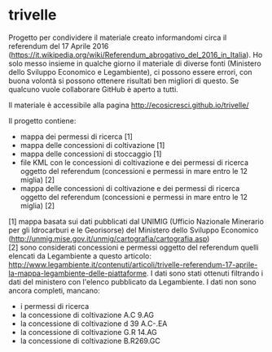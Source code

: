 # trivelle

Progetto per condividere il materiale creato informandomi circa il referendum del 17 Aprile 2016 (https://it.wikipedia.org/wiki/Referendum_abrogativo_del_2016_in_Italia). Ho solo messo insieme in qualche giorno il materiale di diverse fonti (Ministero dello Sviluppo Economico e Legambiente), ci possono essere errori, con buona volontà si possono ottenere risultati ben migliori di questo. Se qualcuno vuole collaborare GitHub è aperto a tutti. 

Il materiale è accessibile alla pagina http://ecosicresci.github.io/trivelle/

Il progetto contiene:
- mappa dei permessi di ricerca [1]
- mappa delle concessioni di coltivazione [1]
- mappa delle concessioni di stoccaggio [1]
- file KML con le concessioni di coltivazione e dei permessi di ricerca oggetto del referendum (concessioni e permessi in mare entro le 12 miglia) [2]
- mappa delle concessioni di coltivazione e dei permessi di ricerca oggetto del referendum (concessioni e permessi in mare entro le 12 miglia) [2]

[1] mappa basata sui dati pubblicati dal UNIMIG (Ufficio Nazionale Minerario per gli Idrocarburi e le Georisorse) del Ministero dello Sviluppo Economico (http://unmig.mise.gov.it/unmig/cartografia/cartografia.asp)  
[2] sono considerati concessioni e permessi oggetto del referendum quelli elencati da Legambiente a questo articolo: http://www.legambiente.it/contenuti/articoli/trivelle-referendum-17-aprile-la-mappa-legambiente-delle-piattaforme. I dati sono stati ottenuti filtrando i dati del ministero con l'elenco pubblicato da Legambiente. I dati non sono ancora completi, mancano:
- i permessi di ricerca
- la concessione di coltivazione A.C 9.AG
- la concessione di coltivazione d 39 A.C-.EA
- la concessione di coltivazione G.R 14.AG
- la concessione di coltivazione B.R269.GC
